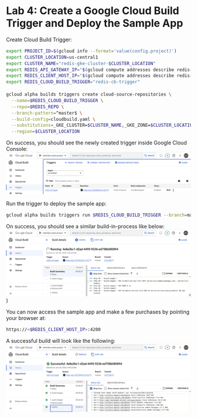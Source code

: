 # Lab 4: Create a Google Cloud Build Trigger and Deploy the Sample App
Create Cloud Build Trigger:
```bash
export PROJECT_ID=$(gcloud info --format='value(config.project)')
export CLUSTER_LOCATION=us-central1
export CLUSTER_NAME="redis-gke-cluster-$CLUSTER_LOCATION"
export REDIS_API_GATEWAY_IP="$(gcloud compute addresses describe redis-api-gateway-ip --region=us-central1 --format='value(address)')"
export REDIS_CLIENT_HOST_IP="$(gcloud compute addresses describe redis-client-host-ip --region=us-central1 --format='value(address)')"
export REDIS_CLOUD_BUILD_TRIGGER="redis-cb-trigger"

gcloud alpha builds triggers create cloud-source-repositories \
  --name=$REDIS_CLOUD_BUILD_TRIGGER \
  --repo=$REDIS_REPO \
  --branch-pattern=^master$ \
  --build-config=cloudbuild.yaml \
  --substitutions=_GKE_CLUSTER=$CLUSTER_NAME,_GKE_ZONE=$CLUSTER_LOCATION,_API_GATEWAY_IP=$REDIS_API_GATEWAY_IP,_CLIENT_IP=$REDIS_CLIENT_HOST_IP,_REDIS_URI=$REDIS_URI,_REDIS_INSIGHT_PORT=$REDIS_INSIGHT_PORT \
  --region=$CLUSTER_LOCATION
```
On success, you should see the newly created trigger inside Google Cloud Console:
![CB Trigger](./img/CB_Trigger.png)
    
Run the trigger to deploy the sample app:
```bash
gcloud alpha builds triggers run $REDIS_CLOUD_BUILD_TRIGGER --branch=master --region=$CLUSTER_LOCATION
```
    
On success, you should see a similar build-in-process like below:
![CB Trigger History](./img/CB_Trigger_Build.png))

You can now access the sample app and make a few purchases by pointing your browser at:
```bash
https://<$REDIS_CLIENT_HOST_IP>:4200
```
         
A successful build will look like the following:
![CB Trigger Build Success](./img/CB_Trigger_Build_Success.png)


